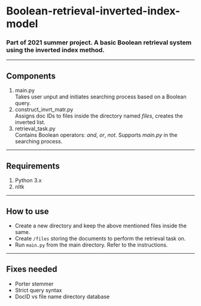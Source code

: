 # Boolean-retrieval-inverted-index-model
### Part of 2021 summer project. A basic Boolean retrieval system using the inverted index method.
---
## Components
1. main.py <br />
Takes user unput and initiates searching process based on a Boolean query.
2. construct_invrt_matr.py <br />
Assigns doc IDs to files inside the directory named *files*, creates the inverted list.
3. retrieval_task.py <br />
Contains Boolean operators: *and*, *or*, *not*. Supports *main.py* in the searching process.
---
## Requirements
1. Python 3.x
2. nltk
---
## How to use
* Create a new directory and keep the above mentioned files inside the same.
* Create ```/files``` storing the documents to perform the retrieval task on.
* Run ```main.py``` from the main directory. Refer to the instructions.
---
## Fixes needed
* Porter stemmer
* Strict query syntax
* DocID vs file name directory database
